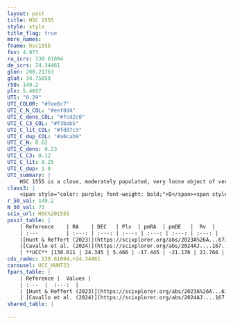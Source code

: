 ```yaml
---
layout: post
title: HSC 1555
style: style
title_flag: true
more_names: 
fname: hsc1555
fov: 4.973
ra_icrs: 130.61094
de_icrs: 24.34461
glon: 200.21763
glat: 34.75058
r50: 149.2
plx: 5.4657
UTI: "0.29"
UTI_COLOR: "#fee0c7"
UTI_C_N_COL: "#eef8d4"
UTI_C_dens_COL: "#fcd2c0"
UTI_C_C3_COL: "#f3bab5"
UTI_C_lit_COL: "#fdd7c3"
UTI_C_dup_COL: "#a6cab9"
UTI_C_N: 0.62
UTI_C_dens: 0.23
UTI_C_C3: 0.12
UTI_C_lit: 0.25
UTI_C_dup: 1.0
UTI_summary: |
    HSC 1555 is a close, moderately populated, very loose object of very low C3 quality. It was recently reported in the literature.
class3: |
    <span style="color: purple; font-weight: bold;">D</span><span style="color: red; font-weight: bold;">C</span>
r_50_val: 149.2
N_50_val: 73
scix_url: HSC%201555
posit_table: |
    | Reference    | RA    | DEC   | Plx  | pmRA  | pmDE   |  Rv  |
    | :---         | :---: | :---: | :---: | :---: | :---: | :---: |
    |[Hunt & Reffert (2023)](https://scixplorer.org/abs/2023A%26A...673A.114H) | 126.244 | 27.225 | 5.596 | -17.025 | -21.206 | 23.634 |
    |[Cavallo et al. (2024)](https://scixplorer.org/abs/2024AJ....167...12C) | 128.944 | 25.539 | 5.568 | -- | -- | -- |
    | **UCC** |130.611 | 24.345 | 5.466 | -17.445 | -21.176 | 21.766 | 
cds_radec: 130.61094,+24.34461
carousel: UCC_HUNT23
fpars_table: |
    | Reference |  Values |
    | :---  |  :---:  |
    | [Hunt & Reffert (2023)](https://scixplorer.org/abs/2023A%26A...673A.114H) | `AV50=0.143, diffAV50=0.472, MOD50=6.169, logAge50=8.107` |
    | [Cavallo et al. (2024)](https://scixplorer.org/abs/2024AJ....167...12C) | `AV50=0.39, dMod50=6.33, logAge50=8.17, [Fe/H]50=0.17` |
shared_table: |
    
---
```

